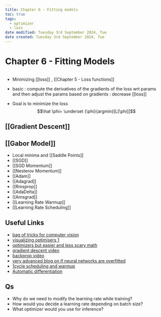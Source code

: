 ```yaml
---
title: Chapter 6 - Fitting models
toc: true
tags:
  - optimizer
  - loss
date modified: Tuesday 3rd September 2024, Tue
date created: Tuesday 3rd September 2024, Tue
---
```


# Chapter 6 - Fitting Models
```toc
```
- Minimizing [[loss]] , [[Chapter 5 - Loss functions]]
- basic : compute the derivatives of the gradients of the loss wrt params and then adjust the params based on gradients : decrease [[loss]]

- Goal is to minimize the loss $$\hat \phi= \underset {\phi}{argmin}[L[\phi]]$$
## [[Gradient Descent]]
## [[Gabor Model]]

- Local minima and [[Saddle Points]]
- [[SGD]]
- [[SGD Momentum]]
- [[Nesterov Momentum]]
- [[Adam]]
- [[Adagrad]]
- [[Rmsprop]]
- [[AdaDelta]]
- [[Amsgrad]]
- [[Learning Rate Warmup]]
- [[Learning Rate Scheduling]]

## Useful Links
- [bag of tricks for computer vision](https://arxiv.org/abs/1812.01187)
- [visualizing optimisers 1 ](https://emiliendupont.github.io/2018/01/24/optimization-visualization/)
- [optimizers but easier and less scary math](https://fastai.github.io/fastbook2e/accel_sgd.html)
- [gradient descent video](https://www.youtube.com/watch?v=IHZwWFHWa-w)
- [backprop video](https://www.youtube.com/watch?v=Ilg3gGewQ5U)
- [very advanced blog on if neural networks are overfitted](https://lilianweng.github.io/posts/2019-03-14-overfit/)
- [1cycle scheduling and warmup](https://www.deepspeed.ai/tutorials/one-cycle/)
- [Automatic differentiation](https://huggingface.co/blog/andmholm/what-is-automatic-differentiation)

## Qs
- Why do we need to modify the learning rate while training?
- How would you decide a learning rate depending on batch size?
- What optimizer would you use for inference?